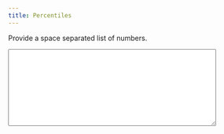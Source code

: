 ```yaml
---
title: Percentiles
---
```


<p>
Provide a space separated list of numbers.
</p>

<textarea class="numbers" cols="50" rows="10"></textarea>

<p class="results">

</p>

<script>
document.addEventListener("DOMContentLoaded", function() {
	let $qs = document.querySelector.bind( document );

	let numbers_el = $qs( '.numbers' );
	let results_el = $qs( '.results' );

	let do_percentiles = ( event ) => {
		let p = 50;
		let numbers = event.target.value.trim().split( /\s+/ );

		numbers.forEach( ( num, i ) => {
			let parsed_num = Number( num );
			if ( !isNaN( parsed_num ) ) {
				numbers[i] = parsed_num;
			} else {
				delete numbers[i];
			}
		} );

		numbers.sort( ( a, b ) => { return a - b } );
		let index = ( p / 100 ) * numbers.length;
		index = Math.floor( index );

		results_el.innerText = `p50 = ${numbers[index]}`;
	}

	numbers_el.addEventListener( 'input', do_percentiles );
});
</script>
